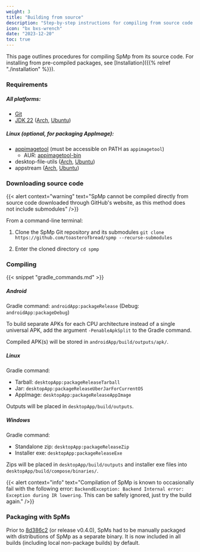 ```yaml
---
weight: 3
title: "Building from source"
description: "Step-by-step instructions for compiling from source code for each platform"
icon: "bx bxs-wrench"
date: "2023-12-20"
toc: true
---
```


This page outlines procedures for compiling SpMp from its source code. For installing from pre-compiled packages, see [Installation]({{% relref "./installation" %}}).

### Requirements

##### All platforms:
- [Git](https://git-scm.com/download/)
- [JDK 22](https://www.oracle.com/java/technologies/downloads/#java22) ([Arch](https://archlinux.org/packages/extra/x86_64/jre-openjdk/), [Ubuntu](https://packages.ubuntu.com/mantic/openjdk-22-jre))

##### Linux (optional, for packaging AppImage):
- [appimagetool](https://github.com/AppImage/appimagetool/releases/) (must be accessible on PATH as `appimagetool`)
    - AUR: [appimagetool-bin](https://aur.archlinux.org/packages/appimagetool-bin)
- desktop-file-utils ([Arch](https://archlinux.org/packages/extra/x86_64/desktop-file-utils/), [Ubuntu](https://packages.ubuntu.com/desktop-file-utils))
- appstream ([Arch](https://archlinux.org/packages/extra/x86_64/appstream/), [Ubuntu](https://packages.ubuntu.com/search?keywords=appstream))

### Downloading source code

{{< alert context="warning" text="SpMp cannot be compiled directly from source code downloaded through GitHub's website, as this method does not include submodules" />}}

From a command-line terminal:

1. Clone the SpMp Git repository and its submodules
`git clone https://github.com/toasterofbread/spmp --recurse-submodules`

2. Enter the cloned directory `cd spmp`

### Compiling

{{< snippet "gradle_commands.md" >}}

##### Android

Gradle command: `androidApp:packageRelease` (Debug: `androidApp:packageDebug`)

To build separate APKs for each CPU architecture instead of a single universal APK, add the argument `-PenableApkSplit` to the Gradle command.

Compiled APK(s) will be stored in `androidApp/build/outputs/apk/`.

##### Linux

Gradle command:
- Tarball: `desktopApp:packageReleaseTarball`
- Jar: `desktopApp:packageReleaseUberJarForCurrentOS`
- AppImage: `desktopApp:packageReleaseAppImage`

Outputs will be placed in `desktopApp/build/outputs`.

##### Windows

Gradle command:
- Standalone zip: `desktopApp:packageReleaseZip`
- Installer exe: `desktopApp:packageReleaseExe`

Zips will be placed in `desktopApp/build/outputs` and installer exe files into `desktopApp/build/compose/binaries/`.

{{< alert context="info" text="Compilation of SpMp is known to occasionally fail with the following error: `BackendException: Backend Internal error: Exception during IR lowering`. This can be safely ignored, just try the build again." />}}

### Packaging with SpMs

Prior to [8d386c2](https://github.com/toasterofbread/spmp/commit/8d386c23412b469fa0cdf9c37793cf4c4b4231b6) (or release v0.4.0), SpMs had to be manually packaged with distributions of SpMp as a separate binary. It is now included in all builds (including local non-package builds) by default.
